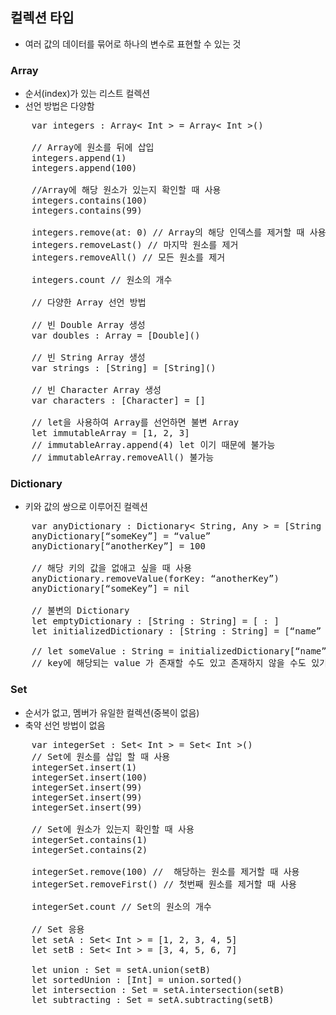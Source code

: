 ## 컬렉션 타입
* 여러 값의 데이터를 묶어로 하나의 변수로 표현할 수 있는 것

### Array
* 순서(index)가 있는 리스트 컬렉션
* 선언 방법은 다양함
<pre>
	var integers : Array< Int > = Array< Int >()

	// Array에 원소를 뒤에 삽입
	integers.append(1) 
	integers.append(100)

	//Array에 해당 원소가 있는지 확인할 때 사용
	integers.contains(100) 
	integers.contains(99)

	integers.remove(at: 0) // Array의 해당 인덱스를 제거할 때 사용
	integers.removeLast() // 마지막 원소를 제거
	integers.removeAll() // 모든 원소를 제거

	integers.count // 원소의 개수

	// 다양한 Array 선언 방법 
	
	// 빈 Double Array 생성
	var doubles : Array<Double> = [Double]()
	
	// 빈 String Array 생성
	var strings : [String] = [String]()
	
	// 빈 Character Array 생성
	var characters : [Character] = []
	
	// let을 사용하여 Array를 선언하면 불변 Array
	let immutableArray = [1, 2, 3]
	// immutableArray.append(4) let 이기 때문에 불가능
	// immutableArray.removeAll() 불가능
</pre>

### Dictionary
* 키와 값의 쌍으로 이루어진 컬렉션
<pre>
	var anyDictionary : Dictionary< String, Any > = [String : Any]()
	anyDictionary[“someKey”] = “value”
	anyDictionary[“anotherKey”] = 100
	
	// 해당 키의 값을 없애고 싶을 때 사용
	anyDictionary.removeValue(forKey: “anotherKey”)
	anyDictionary[“someKey”] = nil

	// 불변의 Dictionary
	let emptyDictionary : [String : String] = [ : ]
	let initializedDictionary : [String : String] = [“name” : “youngjae”, “gender” : “male”]

	// let someValue : String = initializedDictionary[“name”]
	// key에 해당되는 value 가 존재할 수도 있고 존재하지 않을 수도 있기 때문에 불가능 함
</pre>

### Set
* 순서가 없고, 멤버가 유일한 컬렉션(중복이 없음)
* 축약 선언 방법이 없음
<pre>
	var integerSet : Set< Int > = Set< Int >()
	// Set에 원소를 삽입 할 때 사용
	integerSet.insert(1)
	integerSet.insert(100)
	integerSet.insert(99)
	integerSet.insert(99)
	integerSet.insert(99)
	
	// Set에 원소가 있는지 확인할 때 사용
	integerSet.contains(1)
	integerSet.contains(2)

	integerSet.remove(100) //  해당하는 원소를 제거할 때 사용
	integerSet.removeFirst() // 첫번째 원소를 제거할 때 사용

	integerSet.count // Set의 원소의 개수 

	// Set 응용
	let setA : Set< Int > = [1, 2, 3, 4, 5]
	let setB : Set< Int > = [3, 4, 5, 6, 7]

	let union : Set<Int> = setA.union(setB)
	let sortedUnion : [Int] = union.sorted()
	let intersection : Set<Int> = setA.intersection(setB)
	let subtracting : Set<Int> = setA.subtracting(setB) 
</pre>
